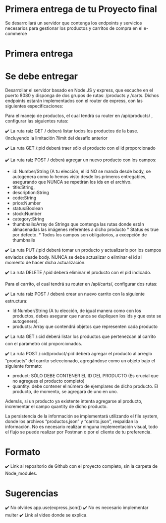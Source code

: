 # Primera entrega de tu Proyecto final

Se desarrollará un servidor que contenga los endpoints y servicios necesarios para gestionar los productos y carritos de compra en el e-commerce

# Primera entrega

# Se debe entregar

Desarrollar el servidor basado en Node.JS y express, que escuche en el puerto 8080 y disponga de dos grupos de rutas: /products y /carts. Dichos endpoints estarán implementados con el router de express, con las siguientes especificaciones:

Para el manejo de productos, el cual tendrá su router en /api/products/ , configurar las siguientes rutas:

✔️ La ruta raíz GET / deberá listar todos los productos de la base. (Incluyendo la limitación ?limit del desafío anterior

✔️ La ruta GET /:pid deberá traer sólo el producto con el id proporcionado

✔️ La ruta raíz POST / deberá agregar un nuevo producto con los campos:

- id: Number/String (A tu elección, el id NO se manda desde body, se autogenera como lo hemos visto desde los primeros entregables, asegurando que NUNCA se repetirán los ids en el archivo.
- title:String,
- description:String
- code:String
- price:Number
- status:Boolean
- stock:Number
- category:String
- thumbnails:Array de Strings que contenga las rutas donde están almacenadas las imágenes referentes a dicho producto
  ° Status es true por defecto.
  ° Todos los campos son obligatorios, a excepción de thumbnails

✔️ La ruta PUT /:pid deberá tomar un producto y actualizarlo por los campos enviados desde body. NUNCA se debe actualizar o eliminar el id al momento de hacer dicha actualización.

✔️ La ruta DELETE /:pid deberá eliminar el producto con el pid indicado.

Para el carrito, el cual tendrá su router en /api/carts/, configurar dos rutas:

✔️ La ruta raíz POST / deberá crear un nuevo carrito con la siguiente estructura:

- Id:Number/String (A tu elección, de igual manera como con los productos, debes asegurar que nunca se dupliquen los ids y que este se autogenere).
- products: Array que contendrá objetos que representen cada producto

✔️ La ruta GET /:cid deberá listar los productos que pertenezcan al carrito con el parámetro cid proporcionados.

✔️ La ruta POST /:cid/product/:pid deberá agregar el producto al arreglo “products” del carrito seleccionado, agregándose como un objeto bajo el siguiente formato:

- product: SÓLO DEBE CONTENER EL ID DEL PRODUCTO (Es crucial que no agregues el producto completo)
- quantity: debe contener el número de ejemplares de dicho producto. El producto, de momento, se agregará de uno en uno.

Además, si un producto ya existente intenta agregarse al producto, incrementar el campo quantity de dicho producto.

La persistencia de la información se implementará utilizando el file system, donde los archivos “productos,json” y “carrito.json”, respaldan la información.
No es necesario realizar ninguna implementación visual, todo el flujo se puede realizar por Postman o por el cliente de tu preferencia.

# Formato

✔️ Link al repositorio de Github con el proyecto completo, sin la carpeta de Node_modules.

# Sugerencias

✔️ No olvides app.use(express.json())
✔️ No es necesario implementar multer
✔️ Link al video donde se explica.
